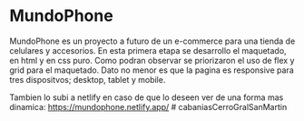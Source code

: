 # MundoPhone
MundoPhone es un proyecto a futuro de un e-commerce para una tienda de celulares y accesorios. En esta primera etapa se desarrollo el maquetado, en html y en css puro. Como podran observar se priorizaron el uso de flex y grid para el maquetado. Dato no menor es que la pagina es responsive para tres dispositvos; desktop, tablet y mobile.  

Tambien lo subi a netlify en caso de que lo deseen ver de una forma mas dinamica: https://mundophone.netlify.app/
#   c a b a n i a s C e r r o G r a l S a n M a r t i n  
 